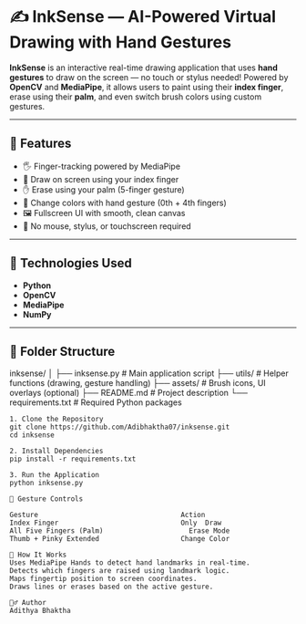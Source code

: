 # ✍️ InkSense — AI-Powered Virtual Drawing with Hand Gestures

**InkSense** is an interactive real-time drawing application that uses **hand gestures** to draw on the screen — no touch or stylus needed! Powered by **OpenCV** and **MediaPipe**, it allows users to paint using their **index finger**, erase using their **palm**, and even switch brush colors using custom gestures.

---

## 🎯 Features

- 🖐️ Finger-tracking powered by MediaPipe
- 🎨 Draw on screen using your index finger
- ✋ Erase using your palm (5-finger gesture)
- 🌈 Change colors with hand gesture (0th + 4th fingers)
- 🖼️ Fullscreen UI with smooth, clean canvas
- 🧠 No mouse, stylus, or touchscreen required

---

## 🚀 Technologies Used

- **Python**
- **OpenCV**
- **MediaPipe**
- **NumPy**

---

## 📂 Folder Structure
inksense/
│
├── inksense.py # Main application script
├── utils/ # Helper functions (drawing, gesture handling)
├── assets/ # Brush icons, UI overlays (optional)
├── README.md # Project description
└── requirements.txt # Required Python packages

```
1. Clone the Repository
git clone https://github.com/Adibhaktha07/inksense.git
cd inksense

2. Install Dependencies
pip install -r requirements.txt

3. Run the Application
python inksense.py

🧠 Gesture Controls

Gesture	                                  Action
Index Finger                              Only	Draw
All Five Fingers (Palm)                  	Erase Mode
Thumb + Pinky Extended	                  Change Color

🤖 How It Works
Uses MediaPipe Hands to detect hand landmarks in real-time.
Detects which fingers are raised using landmark logic.
Maps fingertip position to screen coordinates.
Draws lines or erases based on the active gesture.

🙋‍♂️ Author
Adithya Bhaktha
